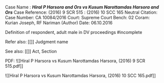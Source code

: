 Case Name : ***Hiral P Harsora and Ors vs Kusum Narottamdas Harsora and Ors***
Case Reference: (2016) 9 SCR 515 :  (2016) 10 SCC 165
Neutral Citation:
Case Number: CA 10084/2016
Court: Supreme Court
Bench: 02
Coram: Kurian Joseph, RF Nariman (Author)
Date: 06.10.2016

Definition of respondent, adult male in DV proceedings
#incomplete 

Refer also:
[[]]
Judgment name

See also:
[[]] 
Act, Section

PDF:
![[Hiral P Harsora vs Kusum Narottamdas Harsora, (2016) 9 SCR 515.pdf]]


![[Hiral P Harsora vs Kusum Narottamdas Harsora, (2016) 10 SCC 165.pdf]]